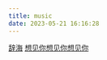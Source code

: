 ```yaml
---
title: music
date: 2023-05-21 16:16:28
---
```

[辞海](https://music.163.com/#/song?id=2008003738&userid=6440307634)
[想见你想见你想见你](https://music.163.com/song?id=2030766928&userid=6440307634)
